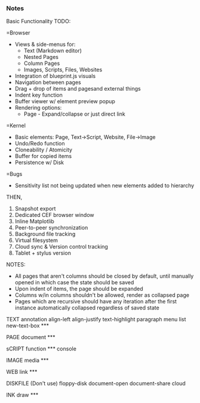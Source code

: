 ### Notes

Basic Functionality TODO:

=Browser
- Views & side-menus for:
    - Text (Markdown editor)
    - Nested Pages
    - Column Pages
    - Images, Scripts, Files, Websites
- Integration of blueprint.js visuals
- Navigation between pages
- Drag + drop of items and pagesand external things
- Indent key function
- Buffer viewer w/ element preview popup
- Rendering options:
    - Page - Expand/collapse or just direct link

=Kernel
- Basic elements: Page, Text->Script, Website, File->Image
- Undo/Redo function
- Cloneability / Atomicity
- Buffer for copied items
- Persistence w/ Disk

=Bugs
- Sensitivity list not being updated when new elements added to hierarchy

THEN,
1. Snapshot export
2. Dedicated CEF browser window
3. Inline Matplotlib
4. Peer-to-peer synchronization
5. Background file tracking
6. Virtual filesystem
7. Cloud sync & Version control tracking
8. Tablet + stylus version

NOTES:
- All pages that aren't columns should be closed by default, until manually
    opened in which case the state should be saved
- Upon indent of items, the page should be expanded
- Columns w/in columns shouldn't be allowed, render as collapsed page
- Pages which are recursive should have any iteration after the first
    instance automatically collapsed regardless of saved state

TEXT
annotation
align-left
align-justify
text-highlight
paragraph
menu
list
new-text-box ***

PAGE
document ***

sCRIPT
function ***
console

IMAGE
media ***

WEB
link ***

DISKFILE (Don't use)
floppy-disk
document-open
document-share
cloud

INK
draw ***

